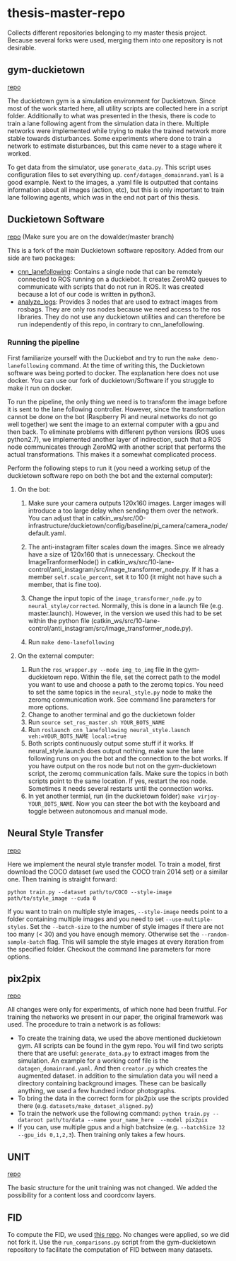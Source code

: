 # thesis-master-repo
Collects different repositories belonging to my master thesis project. Because several forks were used, merging them
into one repository is not desirable.

## gym-duckietown

[repo](https://github.com/dowalder/gym-duckietown)

The duckietown gym is a simulation environment for Duckietown. Since most of the work started here, all utility 
scripts are collected here in a script folder. Additionally to what was presented in the thesis, there is code to train
a lane following agent from the simulation data in there. Multiple networks were implemented while trying to make
the trained network more stable towards disturbances. Some experiments where done to train a network to estimate 
disturbances, but this came never to a stage where it worked.

To get data from the simulator, use `generate_data.py`. This script uses configuration files to set everything up. 
`conf/datagen_domainrand.yaml` is a good example. Next to the images, a .yaml file is outputted that contains information
about all images (action, etc), but this is only important to train lane following agents, which was in the end not part
of this thesis.


## Duckietown Software

[repo](https://github.com/dowalder/duckietown_software/tree/dowalder/master) (Make sure you are on the dowalder/master
branch)

This is a fork of the main Duckietown software repository. Added from our side are two packages:
* [cnn_lanefollowing](https://github.com/dowalder/duckietown_software/tree/dowalder/master/catkin_ws/src/10-lane-control/cnn_lanefollowing):
Contains a single node that can be remotely connected to ROS running on a duckiebot. It creates ZeroMQ queues to 
communicate with scripts that do not run in ROS. It was created because a lot of our code is written in python3.
* [analyze_logs](https://github.com/dowalder/duckietown_software/tree/dowalder/master/catkin_ws/src/00-infrastructure/analyze_logs):
Provides 3 nodes that are used to extract images from rosbags. They are only ros nodes because we need access to the 
ros libraries. They do not use any duckietown utilities and can therefore be run independently of this repo, 
in contrary to cnn_lanefollowing.

### Running the pipeline

First familiarize yourself with the Duckiebot and try to run the `make demo-lanefollowing` command. At the time of writing
this, the Duckietown software was being ported to docker. The explanation here does not use docker. You can use our fork of 
duckietown/Software if you struggle to make it run on docker.

To run the pipeline, the only thing we need is to transform the image before it is sent to the lane following controller.
However, since the transformation cannot be done on the bot (Raspberry Pi and neural networks do not go well together)
we sent the image to an external computer with a gpu and then back. To eliminate problems with different python versions
(ROS uses python2.7), we implemented another layer of indirection, such that a ROS node communicates through ZeroMQ with
another script that performs the actual transformations. This makes it a somewhat complicated process.

Perform the following steps to run it (you need a working setup of the duckietown software repo on both the bot and the 
external computer):

1. On the bot: 
    1. Make sure your camera outputs 120x160 images. Larger images will introduce a too large delay when 
    sending them over the network. You can adjust that in 
    catkin_ws/src/00-infrastructure/duckietown/config/baseline/pi_camera/camera_node/default.yaml.

    2. The anti-instagram filter scales down the images. Since we already have a size of 120x160 that is unnecessary.
    Checkout the  ImageTranformerNode() in catkin_ws/src/10-lane-control/anti_instagram/src/image_transformer_node.py. 
    If it has a member `self.scale_percent`, set it to 100 (it might not have such a member, that is fine too).
    
    3. Change the input topic of the `image_transformer_node.py` to `neural_style/corrected`. Normally, this is done
    in a launch file (e.g. master.launch). However, in the version we used this had to be set within the python file
    (catkin_ws/src/10-lane-control/anti_instagram/src/image_transformer_node.py).
    
    4. Run `make demo-lanefollowing`

2. On the external computer:
    1. Run the `ros_wrapper.py --mode img_to_img` file in the gym-duckietown repo. Within the file, set the correct path
     to the model you
    want to use and choose a path to the zeromq topics. You need to set the same topics in the `neural_style.py` node to 
    make the zeromq communication work. See command line parameters for more options.
    1. Change to another terminal and go the duckietown folder
    1. Run `source set_ros_master.sh YOUR_BOTS_NAME`
    2. Run `roslaunch cnn_lanefollowing neural_style.launch veh:=YOUR_BOTS_NAME local:=true`
    1. Both scripts continuously output some stuff if it works. If neural_style.launch does output nothing, make sure 
    the lane following runs on you the bot and the connection to the bot works. If you have output on the ros node but
    not on the gym-duckietown script, the zeromq communication fails. Make sure the topics in both scripts point to the
    same location. If yes, restart the ros node. Sometimes it needs several restarts until the connection works.
    1. In yet another termial, run (in the duckietown folder) `make virjoy-YOUR_BOTS_NAME`. Now you can steer the bot
    with the keyboard and toggle between autonomous and manual mode.


## Neural Style Transfer

[repo](https://github.com/dowalder/mind_the_gap)

Here we implement the neural style transfer model. To train a model, first download the COCO dataset (we used the COCO
train 2014 set) or a similar one. Then training is straight forward: 

``python train.py --dataset path/to/COCO --style-image path/to/style_image --cuda 0``

If you want to train on multiple style images, `--style-image` needs point to a folder containing multiple images and
you need to set `--use-multiple-styles`. Set the `--batch-size` to the number of style images if there are not too many
(< 30) and you have enough memory. Otherwise set the `--random-sample-batch` flag. This will sample the style images at
every iteration from the specified folder. Checkout the command line parameters for more options.

## pix2pix

[repo](https://github.com/dowalder/pytorch-CycleGAN-and-pix2pix)

All changes were only for experiments, of which none had been fruitful. For training the networks we present in our
paper, the original framework was used. The procedure to train a network is as follows:

* To create the training data, we used the above mentioned duckietown gym. All scripts can be found in the gym repo. 
You will find two scripts there that are
useful: `generate_data.py` to extract images from the simulation. An example for a working conf file is the 
`datagen_domainrand.yaml`. And then `creator.py` which creates the augmented dataset. in addition to the simulation data
you will need a directory containing background images. These can be basically anything, we used a few hundred indoor
photographs.
* To bring the data in the correct form for pix2pix use the scripts provided there (e.g. `datasets/make_dataset_aligned.py`)
* To train the network use the following command: 
``python train.py --dataroot path/to/data --name your_name_here  --model pix2pix``
* If you can, use multiple gpus and a high batchsize (e.g. `--batchSize 32 --gpu_ids 0,1,2,3`). Then training only takes
a few hours.

## UNIT

[repo](https://github.com/dowalder/UNIT)

The basic structure for the unit training was not changed. We added the possibility for a content loss and coordconv
layers.

## FID

To compute the FID, we used [this repo](https://github.com/mseitzer/pytorch-fid). No changes were applied, so we did not
fork it. Use the `run_comparisons.py` script from the gym-duckietown repository to facilitate the computation of FID 
between many datasets.




